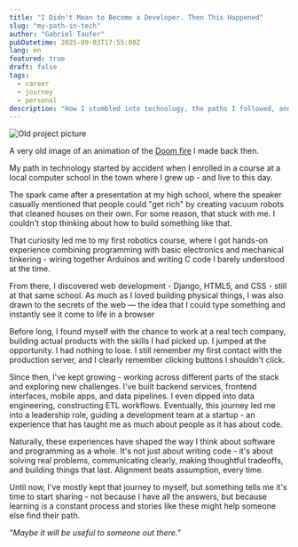 ```yaml
---
title: "I Didn't Mean to Become a Developer. Then This Happened"
slug: "my-path-in-tech"
author: "Gabriel Taufer"
pubDatetime: 2025-09-03T17:55:00Z
lang: en
featured: true
draft: false
tags: 
  - career
  - journey
  - personal
description: "How I stumbled into technology, the paths I followed, and why I decided to start sharing my experiences."
---
```


![Old project picture](@/assets/images/doom-pic.png)
<figcaption class="text-center">
  A very old image of an animation of the <a href="https://github.com/filipedeschamps/doom-fire-algorithm" target="_blank" rel="noreferrer">Doom fire</a> I made back then.
</figcaption>


My path in technology started by accident when I enrolled in a course at a local computer school in the town where I grew up - and live to this day.

The spark came after a presentation at my high school, where the speaker casually mentioned that people could "get rich" by creating vacuum robots that cleaned houses on their own. For some reason, that stuck with me. I couldn't stop thinking about how to build something like that.

That curiosity led me to my first robotics course, where I got hands-on experience combining programming with basic electronics and mechanical tinkering - wiring together Arduinos and writing C code I barely understood at the time.

From there, I discovered web development - Django, HTML5, and CSS - still at that same school. As much as I loved building physical things, I was also drawn to the secrets of the web — the idea that I could type something and instantly see it come to life in a browser

Before long, I found myself with the chance to work at a real tech company, building actual products with the skills I had picked up. I jumped at the opportunity. I had nothing to lose. I still remember my first contact with the production server, and I clearly remember clicking buttons I shouldn't click.

Since then, I've kept growing - working across different parts of the stack and exploring new challenges. I've built backend services, frontend interfaces, mobile apps, and data pipelines. I even dipped into data engineering, constructing ETL workflows. Eventually, this journey led me into a leadership role, guiding a development team at a startup - an experience that has taught me as much about people as it has about code.

Naturally, these experiences have shaped the way I think about software and programming as a whole. It's not just about writing code - it's about solving real problems, communicating clearly, making thoughtful tradeoffs, and building things that last. Alignment beats assumption, every time.

Until now, I've mostly kept that journey to myself, but something tells me it's time to start sharing - not because I have all the answers, but because learning is a constant process and stories like these might help someone else find their path.

*"Maybe it will be useful to someone out there."*
